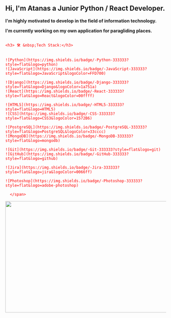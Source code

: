 <h2>Hi, I'm Atanas a Junior Python / React Developer.</h2>
<p><strong>I'm highly motivated to develop in the field of information technology.</strong></p>
<p><strong>I'm currently working on my own application for paragliding places.</strong></p>

<div style="float:left;">
    <span style="display:inline; color: red;">

    <h3> 🛠 &nbsp;Tech Stack:</h3>
      
                  
    ![Python](https://img.shields.io/badge/-Python-333333?style=flat&logo=python)
    ![JavaScript](https://img.shields.io/badge/-JavaScript-333333?style=flat&logo=JavaScript&logoColor=FFD700)
            
    ![Django](https://img.shields.io/badge/-Django-333333?style=flat&logo=Django&logoColor=1a751a)
    ![React](https://img.shields.io/badge/-React-333333?style=flat&logo=React&logoColor=00ffff)
            
    ![HTML5](https://img.shields.io/badge/-HTML5-333333?style=flat&logo=HTML5)
    ![CSS](https://img.shields.io/badge/-CSS-333333?style=flat&logo=CSS3&logoColor=1572B6)
            
    ![PostgreSQL](https://img.shields.io/badge/-PostgreSQL-333333?style=flat&logo=PostgreSQL&logoColor=33cccc)
    ![MongoDB](https://img.shields.io/badge/-MongoDB-333333?style=flat&logo=mongodb)
            
    ![Git](https://img.shields.io/badge/-Git-333333?style=flat&logo=git)
    ![GitHub](https://img.shields.io/badge/-GitHub-333333?style=flat&logo=github)
            
    ![Jira](https://img.shields.io/badge/-Jira-333333?style=flat&logo=jira&logoColor=0066ff)
            
    ![Photoshop](https://img.shields.io/badge/-Photoshop-333333?style=flat&logo=adobe-photoshop)

      </span>
</div>
  
  
<img src="https://cdn.dribbble.com/users/2789762/screenshots/8630894/media/583b209224b027954cb6e8b9901cb731.gif" width="594px" height="348px"/>
